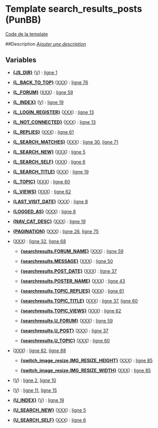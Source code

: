 # Template search_results_posts (PunBB)

[Code de la template](../../punbb/search_results_posts.tpl)

##Description
[*Ajouter une description*](https://fa-tvars.appspot.com/tpl/punbb/search_results_posts)

## Variables

* [__{JS_DIR}__](https://github.com/Etana/template.list/blob/master/var/JS_DIR.md#readme) ([V](https://fa-tvars.appspot.com/var/JS_DIR)) : [ligne 1](../tpl/src/punbb/search_results_posts.tpl#L1)

* [__{L_BACK_TO_TOP}__](https://github.com/Etana/template.list/blob/master/var/L_BACK_TO_TOP.md#readme) ([XXX](https://fa-tvars.appspot.com/var/L_BACK_TO_TOP)) : [ligne 76](../tpl/src/punbb/search_results_posts.tpl#L76)

* [__{L_FORUM}__](https://github.com/Etana/template.list/blob/master/var/L_FORUM.md#readme) ([XXX](https://fa-tvars.appspot.com/var/L_FORUM)) : [ligne 59](../tpl/src/punbb/search_results_posts.tpl#L59)

* [__{L_INDEX}__](https://github.com/Etana/template.list/blob/master/var/L_INDEX.md#readme) ([V](https://fa-tvars.appspot.com/var/L_INDEX)) : [ligne 19](../tpl/src/punbb/search_results_posts.tpl#L19)

* [__{L_LOGIN_REGISTER}__](https://github.com/Etana/template.list/blob/master/var/L_LOGIN_REGISTER.md#readme) ([XXX](https://fa-tvars.appspot.com/var/L_LOGIN_REGISTER)) : [ligne 13](../tpl/src/punbb/search_results_posts.tpl#L13)

* [__{L_NOT_CONNECTED}__](https://github.com/Etana/template.list/blob/master/var/L_NOT_CONNECTED.md#readme) ([XXX](https://fa-tvars.appspot.com/var/L_NOT_CONNECTED)) : [ligne 13](../tpl/src/punbb/search_results_posts.tpl#L13)

* [__{L_REPLIES}__](https://github.com/Etana/template.list/blob/master/var/L_REPLIES.md#readme) ([XXX](https://fa-tvars.appspot.com/var/L_REPLIES)) : [ligne 61](../tpl/src/punbb/search_results_posts.tpl#L61)

* [__{L_SEARCH_MATCHES}__](https://github.com/Etana/template.list/blob/master/var/L_SEARCH_MATCHES.md#readme) ([XXX](https://fa-tvars.appspot.com/var/L_SEARCH_MATCHES)) : [ligne 30](../tpl/src/punbb/search_results_posts.tpl#L30), [ligne 71](../tpl/src/punbb/search_results_posts.tpl#L71)

* [__{L_SEARCH_NEW}__](https://github.com/Etana/template.list/blob/master/var/L_SEARCH_NEW.md#readme) ([XXX](https://fa-tvars.appspot.com/var/L_SEARCH_NEW)) : [ligne 5](../tpl/src/punbb/search_results_posts.tpl#L5)

* [__{L_SEARCH_SELF}__](https://github.com/Etana/template.list/blob/master/var/L_SEARCH_SELF.md#readme) ([XXX](https://fa-tvars.appspot.com/var/L_SEARCH_SELF)) : [ligne 6](../tpl/src/punbb/search_results_posts.tpl#L6)

* [__{L_SEARCH_TITLE}__](https://github.com/Etana/template.list/blob/master/var/L_SEARCH_TITLE.md#readme) ([XXX](https://fa-tvars.appspot.com/var/L_SEARCH_TITLE)) : [ligne 19](../tpl/src/punbb/search_results_posts.tpl#L19)

* [__{L_TOPIC}__](https://github.com/Etana/template.list/blob/master/var/L_TOPIC.md#readme) ([XXX](https://fa-tvars.appspot.com/var/L_TOPIC)) : [ligne 60](../tpl/src/punbb/search_results_posts.tpl#L60)

* [__{L_VIEWS}__](https://github.com/Etana/template.list/blob/master/var/L_VIEWS.md#readme) ([XXX](https://fa-tvars.appspot.com/var/L_VIEWS)) : [ligne 62](../tpl/src/punbb/search_results_posts.tpl#L62)

* [__{LAST_VISIT_DATE}__](https://github.com/Etana/template.list/blob/master/var/LAST_VISIT_DATE.md#readme) ([XXX](https://fa-tvars.appspot.com/var/LAST_VISIT_DATE)) : [ligne 8](../tpl/src/punbb/search_results_posts.tpl#L8)

* [__{LOGGED_AS}__](https://github.com/Etana/template.list/blob/master/var/LOGGED_AS.md#readme) ([XXX](https://fa-tvars.appspot.com/var/LOGGED_AS)) : [ligne 8](../tpl/src/punbb/search_results_posts.tpl#L8)

* [__{NAV_CAT_DESC}__](https://github.com/Etana/template.list/blob/master/var/NAV_CAT_DESC.md#readme) ([XXX](https://fa-tvars.appspot.com/var/NAV_CAT_DESC)) : [ligne 19](../tpl/src/punbb/search_results_posts.tpl#L19)

* [__{PAGINATION}__](https://github.com/Etana/template.list/blob/master/var/PAGINATION.md#readme) ([XXX](https://fa-tvars.appspot.com/var/PAGINATION)) : [ligne 26](../tpl/src/punbb/search_results_posts.tpl#L26), [ligne 75](../tpl/src/punbb/search_results_posts.tpl#L75)

* [__<!-- BEGIN searchresults -->__](https://github.com/Etana/template.list/blob/master/var/searchresults.md#readme) ([XXX](https://fa-tvars.appspot.com/var/searchresults)) : [ligne 32](../tpl/src/punbb/search_results_posts.tpl#L32), [ligne 68](../tpl/src/punbb/search_results_posts.tpl#L68)

    * [__{searchresults.FORUM_NAME}__](https://github.com/Etana/template.list/blob/master/var/searchresults.FORUM_NAME.md#readme) ([XXX](https://fa-tvars.appspot.com/var/searchresults.FORUM_NAME)) : [ligne 59](../tpl/src/punbb/search_results_posts.tpl#L59)

    * [__{searchresults.MESSAGE}__](https://github.com/Etana/template.list/blob/master/var/searchresults.MESSAGE.md#readme) ([XXX](https://fa-tvars.appspot.com/var/searchresults.MESSAGE)) : [ligne 50](../tpl/src/punbb/search_results_posts.tpl#L50)

    * [__{searchresults.POST_DATE}__](https://github.com/Etana/template.list/blob/master/var/searchresults.POST_DATE.md#readme) ([XXX](https://fa-tvars.appspot.com/var/searchresults.POST_DATE)) : [ligne 37](../tpl/src/punbb/search_results_posts.tpl#L37)

    * [__{searchresults.POSTER_NAME}__](https://github.com/Etana/template.list/blob/master/var/searchresults.POSTER_NAME.md#readme) ([XXX](https://fa-tvars.appspot.com/var/searchresults.POSTER_NAME)) : [ligne 43](../tpl/src/punbb/search_results_posts.tpl#L43)

    * [__{searchresults.TOPIC_REPLIES}__](https://github.com/Etana/template.list/blob/master/var/searchresults.TOPIC_REPLIES.md#readme) ([XXX](https://fa-tvars.appspot.com/var/searchresults.TOPIC_REPLIES)) : [ligne 61](../tpl/src/punbb/search_results_posts.tpl#L61)

    * [__{searchresults.TOPIC_TITLE}__](https://github.com/Etana/template.list/blob/master/var/searchresults.TOPIC_TITLE.md#readme) ([XXX](https://fa-tvars.appspot.com/var/searchresults.TOPIC_TITLE)) : [ligne 37](../tpl/src/punbb/search_results_posts.tpl#L37), [ligne 60](../tpl/src/punbb/search_results_posts.tpl#L60)

    * [__{searchresults.TOPIC_VIEWS}__](https://github.com/Etana/template.list/blob/master/var/searchresults.TOPIC_VIEWS.md#readme) ([XXX](https://fa-tvars.appspot.com/var/searchresults.TOPIC_VIEWS)) : [ligne 62](../tpl/src/punbb/search_results_posts.tpl#L62)

    * [__{searchresults.U_FORUM}__](https://github.com/Etana/template.list/blob/master/var/searchresults.U_FORUM.md#readme) ([XXX](https://fa-tvars.appspot.com/var/searchresults.U_FORUM)) : [ligne 59](../tpl/src/punbb/search_results_posts.tpl#L59)

    * [__{searchresults.U_POST}__](https://github.com/Etana/template.list/blob/master/var/searchresults.U_POST.md#readme) ([XXX](https://fa-tvars.appspot.com/var/searchresults.U_POST)) : [ligne 37](../tpl/src/punbb/search_results_posts.tpl#L37)

    * [__{searchresults.U_TOPIC}__](https://github.com/Etana/template.list/blob/master/var/searchresults.U_TOPIC.md#readme) ([XXX](https://fa-tvars.appspot.com/var/searchresults.U_TOPIC)) : [ligne 60](../tpl/src/punbb/search_results_posts.tpl#L60)

* [__<!-- BEGIN switch_image_resize -->__](https://github.com/Etana/template.list/blob/master/var/switch_image_resize.md#readme) ([XXX](https://fa-tvars.appspot.com/var/switch_image_resize)) : [ligne 82](../tpl/src/punbb/search_results_posts.tpl#L82), [ligne 88](../tpl/src/punbb/search_results_posts.tpl#L88)

    * [__{switch_image_resize.IMG_RESIZE_HEIGHT}__](https://github.com/Etana/template.list/blob/master/var/switch_image_resize.IMG_RESIZE_HEIGHT.md#readme) ([XXX](https://fa-tvars.appspot.com/var/switch_image_resize.IMG_RESIZE_HEIGHT)) : [ligne 85](../tpl/src/punbb/search_results_posts.tpl#L85)

    * [__{switch_image_resize.IMG_RESIZE_WIDTH}__](https://github.com/Etana/template.list/blob/master/var/switch_image_resize.IMG_RESIZE_WIDTH.md#readme) ([XXX](https://fa-tvars.appspot.com/var/switch_image_resize.IMG_RESIZE_WIDTH)) : [ligne 85](../tpl/src/punbb/search_results_posts.tpl#L85)

* [__<!-- BEGIN switch_user_logged_in -->__](https://github.com/Etana/template.list/blob/master/var/switch_user_logged_in.md#readme) ([V](https://fa-tvars.appspot.com/var/switch_user_logged_in)) : [ligne 2](../tpl/src/punbb/search_results_posts.tpl#L2), [ligne 10](../tpl/src/punbb/search_results_posts.tpl#L10)

* [__<!-- BEGIN switch_user_logged_out -->__](https://github.com/Etana/template.list/blob/master/var/switch_user_logged_out.md#readme) ([V](https://fa-tvars.appspot.com/var/switch_user_logged_out)) : [ligne 11](../tpl/src/punbb/search_results_posts.tpl#L11), [ligne 15](../tpl/src/punbb/search_results_posts.tpl#L15)

* [__{U_INDEX}__](https://github.com/Etana/template.list/blob/master/var/U_INDEX.md#readme) ([V](https://fa-tvars.appspot.com/var/U_INDEX)) : [ligne 19](../tpl/src/punbb/search_results_posts.tpl#L19)

* [__{U_SEARCH_NEW}__](https://github.com/Etana/template.list/blob/master/var/U_SEARCH_NEW.md#readme) ([XXX](https://fa-tvars.appspot.com/var/U_SEARCH_NEW)) : [ligne 5](../tpl/src/punbb/search_results_posts.tpl#L5)

* [__{U_SEARCH_SELF}__](https://github.com/Etana/template.list/blob/master/var/U_SEARCH_SELF.md#readme) ([XXX](https://fa-tvars.appspot.com/var/U_SEARCH_SELF)) : [ligne 6](../tpl/src/punbb/search_results_posts.tpl#L6)